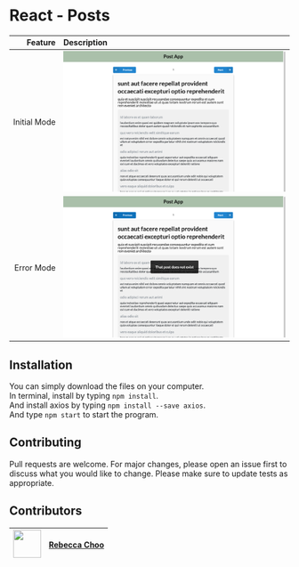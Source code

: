 # React - Posts

 

| Feature | Description |
| -----: | :----------- |
|  Initial Mode | <img src="https://github.com/rebeccachoo/react-axios-posts/blob/main/screen1.png?raw=true"  width="400">|
|  Error Mode | <img src="https://github.com/rebeccachoo/react-axios-posts/blob/main/screen2.png?raw=true"  width="400">|

## Installation

You can simply download the files on your computer. <br />
In terminal, install by typing `npm install`.  <br />
And install axios by typing `npm install --save axios`.  <br />
And type `npm start` to start the program.

 
 
## Contributing

Pull requests are welcome. For major changes, please open an issue first to discuss what you would like to change.
Please make sure to update tests as appropriate. 


##  Contributors

|  <img src="https://avatars.githubusercontent.com/u/254729?s=460&u=58ed23724180265db677357b4133d4ef970d6407&v=4" width="50" height="50" /> |<a href="https://github.com/rebeccachoo" target="_blank">Rebecca Choo</a>| 
| ----------- | ----------- |
